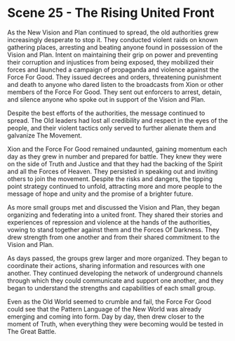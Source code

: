 # Scene 25 - The Rising United Front

As the New Vision and Plan continued to spread, the old authorities grew increasingly desperate to stop it. They conducted violent raids on known gathering places, arresting and beating anyone found in possession of the Vision and Plan. Intent on maintaining their grip on power and preventing their corruption and injustices from being exposed, they mobilized their forces and launched a campaign of propaganda and violence against the Force For Good. They issued decrees and orders, threatening punishment and death to anyone who dared listen to the broadcasts from Xion or other members of the Force For Good. They sent out enforcers to arrest, detain, and silence anyone who spoke out in support of the Vision and Plan.

Despite the best efforts of the authorities, the message continued to spread. The Old leaders had lost all credibility and respect in the eyes of the people, and their violent tactics only served to further alienate them and galvanize The Movement. 

Xion and the Force For Good remained undaunted, gaining momentum each day as they grew in number and prepared for battle. They knew they were on the side of Truth and Justice and that they had the backing of the Spirit and all the Forces of Heaven. They persisted in speaking out and inviting others to join the movement. Despite the risks and dangers, the tipping point strategy continued to unfold, attracting more and more people to the message of hope and unity and the promise of a brighter future.

As more small groups met and discussed the Vision and Plan, they began organizing and federating into a united front. They shared their stories and experiences of repression and violence at the hands of the authorities, vowing to stand together against them and the Forces Of Darkness. They drew strength from one another and from their shared commitment to the Vision and Plan.

As days passed, the groups grew larger and more organized. They began to coordinate their actions, sharing information and resources with one another. They continued developing the network of underground channels through which they could communicate and support one another, and they began to understand the strengths and capabilities of each small group. 

Even as the Old World seemed to crumble and fail, the Force For Good could see that the Pattern Language of the New World was  already emerging and coming into form. Day by day, then drew closer to the moment of Truth, when everything they were becoming would be tested in The Great Battle.   